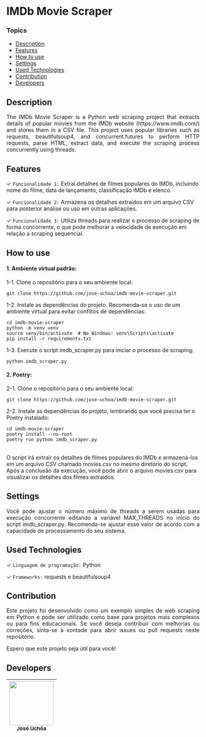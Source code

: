 # IMDb Movie Scraper

### Topics

- [Description](#description)
- [Features](#features)
- [How to use](#how-to-use)
- [Settings](#settings)
- [Used Technologies](#used-technologies)
- [Contribution](#contribution)
- [Developers](#developers)

## Description

<p align="justify">The IMDb Movie Scraper is a Python web scraping project that extracts details of popular movies from the IMDb website (https://www.imdb.com/) and stores them in a CSV file. This project uses popular libraries such as requests, beautifulsoup4, and concurrent.futures to perform HTTP requests, parse HTML, extract data, and execute the scraping process concurrently using threads.</p>

## Features

✓ `Funcionalidade 1:` Extrai detalhes de filmes populares do IMDb, incluindo nome do filme, data de lançamento, classificação IMDb e elenco.

✓ `Funcionalidade 2:` Armazena os detalhes extraídos em um arquivo CSV para posterior análise ou uso em outras aplicações.

✓ `Funcionalidade 3:` Utiliza threads para realizar o processo de scraping de forma concorrente, o que pode melhorar a velocidade de execução em relação a scraping sequencial.

## How to use

#### 1. Ambiente virtual padrão:

1-1. Clone o repositório para o seu ambiente local:

```
git clone https://github.com/jose-uchoa/imdb-movie-scraper.git
```

1-2. Instale as dependências do projeto. Recomenda-se o uso de um ambiente virtual para evitar conflitos de dependências:

```
cd imdb-movie-scraper
python -m venv venv
source venv/bin/activate  # No Windows: venv\Scripts\activate
pip install -r requirements.txt
```

1-3. Execute o script imdb_scraper.py para iniciar o processo de scraping:

```
python imdb_scraper.py
```

#### 2. Poetry:

2-1. Clone o repositório para o seu ambiente local:

```
git clone https://github.com/jose-uchoa/imdb-movie-scraper.git
```

2-2. Instale as dependências do projeto, lembrando que você precisa ter o Poetry instalado:

```
cd imdb-movie-scraper
poetry install --no-root
poetry run python imdb_scraper.py
```

<br>
O script irá extrair os detalhes de filmes populares do IMDb e armazená-los em um arquivo CSV chamado movies.csv no mesmo diretório do script.
Após a conclusão da execução, você pode abrir o arquivo movies.csv para visualizar os detalhes dos filmes extraídos.

## Settings

<p align="justify">Você pode ajustar o número máximo de threads a serem usadas para execução concorrente editando a variável MAX_THREADS no início do script imdb_scraper.py. Recomenda-se ajustar esse valor de acordo com a capacidade de processamento do seu sistema.</p>

## Used Technologies

✓ `Linguagem de programação:` Python

✓ `Frameworks:` requests e beautifulsoup4

## Contribution

<p align="justify">Este projeto foi desenvolvido como um exemplo simples de web scraping em Python e pode ser utilizado como base para projetos mais complexos ou para fins educacionais. Se você deseja contribuir com melhorias ou correções, sinta-se à vontade para abrir issues ou pull requests neste repositório.

Espero que este projeto seja útil para você!</p>

## Developers

| [<img src="https://avatars.githubusercontent.com/jose-uchoa" width=115><br><sub>José Uchôa</sub>](https://github.com/jose-uchoa) |
| :------------------------------------------------------------------------------------------------------------------------------: |
